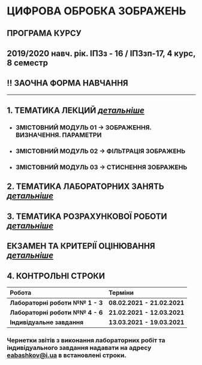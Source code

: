 # **ЦИФРОВА ОБРОБКА ЗОБРАЖЕНЬ**
## ПРОГРАМА КУРСУ
## 2019/2020 навч. рік. ІПЗз - 16 / ІПЗзп-17, 4 курс, 8 семестр
##  !! ЗАОЧНА ФОРМА НАВЧАННЯ
___
##  1. **ТЕМАТИКА ЛЕКЦИЙ** [***детальніше***](/_LEC_/Lec_Common.md)
* ### ЗМІСТОВНИЙ МОДУЛЬ 01 -> ЗОБРАЖЕННЯ. ВИЗНАЧЕННЯ. ПАРАМЕТРИ
* ### ЗМІСТОВНИЙ МОДУЛЬ 02 -> ФІЛЬТРАЦІЯ ЗОБРАЖЕНЬ  
* ### ЗМІСТОВНИЙ МОДУЛЬ 03 -> СТИСНЕННЯ  ЗОБРАЖЕНЬ  

## 2. **ТЕМАТИКА ЛАБОРАТОРНИХ ЗАНЯТЬ** [***детальніше***](/_LAB_/Lab_Works_Common.md)
## 3. **ТЕМАТИКА РОЗРАХУНКОВОЇ РОБОТИ** [***детальніше***](/Individ_Settlement_Work/Tasks.md)

## ЕКЗАМЕН ТА КРИТЕРІЇ ОЦІНЮВАННЯ [***детальніше***](/_EXAM_/Exam_Common.md)

## 4. **КОНТРОЛЬНІ СТРОКИ**
|**Робота**|**Терміни**|
|:-------|:-------|
|**Лабораторні роботи   №№ 1 - 3**|**08.02.2021 -  21.02.2021**|
|**Лабораторні роботи   №№ 4 - 6** | **21.02.2021 -  12.03.2021**|
|**Індивідуальне завдання** | **13.03.2021 - 19.03.2021**|

### Чернетки звітів з виконання лабораторних робіт та індивідуального завдання надавати на адресу eabashkov@i.ua в встановлені строки.
